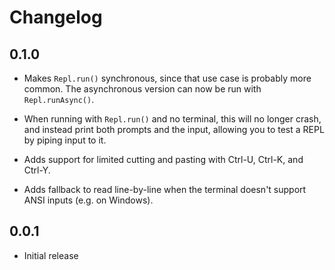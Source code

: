 # Changelog

## 0.1.0

- Makes `Repl.run()` synchronous, since that use case is probably more common.
The asynchronous version can now be run with `Repl.runAsync()`.

- When running with `Repl.run()` and no terminal, this will no longer crash, and
instead print both prompts and the input, allowing you to test a REPL by piping
input to it.

- Adds support for limited cutting and pasting with Ctrl-U, Ctrl-K, and Ctrl-Y.

- Adds fallback to read line-by-line when the terminal doesn't support ANSI
inputs (e.g. on Windows).

## 0.0.1

- Initial release
